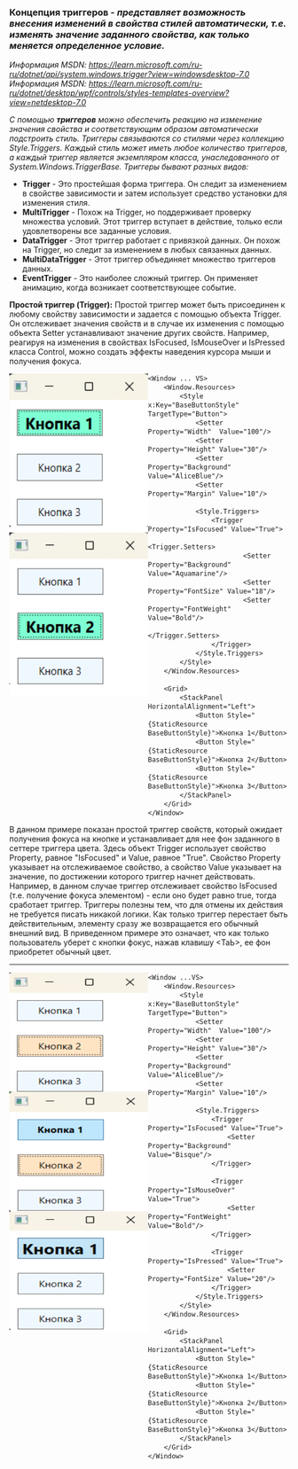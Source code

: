 ### Концепция триггеров - *представляет возможность внесения изменений в свойства стилей автоматически, т.е. изменять значение заданного свойства, как только меняется определенное условие.*

*Информация MSDN: https://learn.microsoft.com/ru-ru/dotnet/api/system.windows.trigger?view=windowsdesktop-7.0* <br>
*Информация MSDN: https://learn.microsoft.com/ru-ru/dotnet/desktop/wpf/controls/styles-templates-overview?view=netdesktop-7.0*

*С помощью ***триггеров*** можно обеспечить реакцию на изменение значения свойства и соответствующим образом автоматически подстроить стиль. Триггеры связываются со стилями через коллекцию Style.Triggers. Каждый стиль может иметь любое количество триггеров, а каждый триггер является экземпляром класса, унаследованного от System.Windows.TriggerBase. Триггеры бывают разных видов:* <br>

* __Trigger__ - Это простейшая форма триггера. Он следит за изменением в свойстве зависимости и затем использует средство установки для изменения стиля.
* __MultiTrigger__ - Похож на Trigger, но поддерживает проверку множества условий. Этот триггер вступает в действие, только если удовлетворены все заданные условия.
* __DataTrigger__ - Этот триггер работает с привязкой данных. Он похож на Trigger, но следит за изменением в любых связанных данных.
* __MultiDataTrigger__ - Этот триггер объединяет множество триггеров данных.
* __EventTrigger__ - Это наиболее сложный триггер. Он применяет анимацию, когда возникает соответствующее событие.

__Простой триггер (Trigger):__
Простой триггер может быть присоединен к любому свойству зависимости и задается с помощью объекта Trigger. Он отслеживает значения свойств и в случае их изменения с помощью объекта Setter устанавливают значение других свойств. Например, реагируя на изменения в свойствах IsFocused, IsMouseOver и IsPressed класса Control, можно создать эффекты наведения курсора мыши и получения фокуса.

<img align="left" width="250" height="580" src="img/Trig1.png" alt="Пример работы данного кода"/>

~~~XAML
<Window ... VS>
    <Window.Resources>
        <Style x:Key="BaseButtonStyle" TargetType="Button">
            <Setter Property="Width"  Value="100"/>
            <Setter Property="Height" Value="30"/>
            <Setter Property="Background" Value="AliceBlue"/>
            <Setter Property="Margin" Value="10"/>

            <Style.Triggers>
                <Trigger Property="IsFocused" Value="True">
                    <Trigger.Setters>
                        <Setter Property="Background" Value="Aquamarine"/>
                        <Setter Property="FontSize" Value="18"/>
                        <Setter Property="FontWeight" Value="Bold"/>
                    </Trigger.Setters>
                </Trigger>
            </Style.Triggers>
        </Style>
    </Window.Resources>
    
    <Grid>
        <StackPanel HorizontalAlignment="Left">
            <Button Style="{StaticResource BaseButtonStyle}">Кнопка 1</Button>
            <Button Style="{StaticResource BaseButtonStyle}">Кнопка 2</Button>
            <Button Style="{StaticResource BaseButtonStyle}">Кнопка 3</Button>
        </StackPanel>
    </Grid>
</Window>
~~~
В данном примере показан простой триггер свойств, который ожидает получения фокуса на кнопке и устанавливает для нее фон заданного в сеттере триггера цвета. Здесь объект Trigger использует свойство Property, равное "IsFocused" и Value, равное "True". Свойство Property указывает на отслеживаемое свойство, а свойство Value указывает на значение, по достижении которого триггер начнет действовать. Например, в данном случае триггер отслеживает свойство IsFocused (т.е. получение фокуса элементом) - если оно будет равно true, тогда сработает триггер. Триггеры полезны тем, что для отмены их действия не требуется писать никакой логики. Как только триггер перестает быть действительным, элементу сразу же возвращается его обычный внешний вид. В приведенном примере это означает, что как только пользователь уберет с кнопки фокус, нажав клавишу <ТаЬ>, ее фон приобретет обычный цвет. 
<hr>

<img align="left" width="250" height="650" src="img/Trig2.png" alt="Пример работы данного кода"/>

~~~XAML
<Window ...VS>
    <Window.Resources>
        <Style x:Key="BaseButtonStyle" TargetType="Button">
            <Setter Property="Width"  Value="100"/>
            <Setter Property="Height" Value="30"/>
            <Setter Property="Background" Value="AliceBlue"/>
            <Setter Property="Margin" Value="10"/>

            <Style.Triggers>
                <Trigger Property="IsFocused" Value="True">
                    <Setter Property="Background" Value="Bisque"/>
                </Trigger>

                <Trigger Property="IsMouseOver"  Value="True">
                    <Setter Property="FontWeight" Value="Bold"/>
                </Trigger>

                <Trigger Property="IsPressed" Value="True">
                    <Setter Property="FontSize" Value="20"/>
                </Trigger>
            </Style.Triggers>
        </Style>
    </Window.Resources>
    
    <Grid>
        <StackPanel HorizontalAlignment="Left">
            <Button Style="{StaticResource BaseButtonStyle}">Кнопка 1</Button>
            <Button Style="{StaticResource BaseButtonStyle}">Кнопка 2</Button>
            <Button Style="{StaticResource BaseButtonStyle}">Кнопка 3</Button>
        </StackPanel>
    </Grid>
</Window>
~~~


